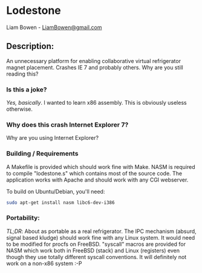 # Lodestone
Liam Bowen - LiamBowen@gmail.com

## Description:
An unnecessary platform for enabling collaborative virtual refrigerator magnet placement.  Crashes IE 7 and probably others. Why are you still reading this?

### Is this a joke?
_Yes, basically_. I wanted to learn x86 assembly. This is obviously useless otherwise.

### Why does this crash Internet Explorer 7?
Why are you using Internet Explorer?

### Building / Requirements
A Makefile is provided which should work fine with Make.  NASM is required to compile "lodestone.s" which contains
most of the source code.  The application works with Apache and should work with any CGI webserver.

To build on Ubuntu/Debian, you'll need:

```bash
sudo apt-get install nasm libc6-dev-i386
```

### Portability:
_TL;DR_: About as portable as a real refrigerator.
The IPC mechanism (absurd, signal based kludge) should work fine with any Linux system.  It would need to be modified for procfs on FreeBSD.
"syscall" macros are provided for NASM which work both in FreeBSD (stack) and Linux (registers) even though they use
totally different syscall conventions.  It will definitely not work on a non-x86 system :-P
